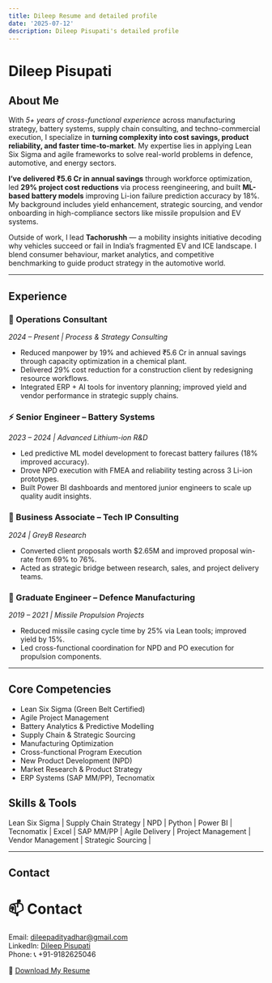```yaml
---
title: Dileep Resume and detailed profile
date: '2025-07-12'
description: Dileep Pisupati's detailed profile
---
```


<h1 class="hero-title">Dileep Pisupati</h1>


## About Me

With *5+ years of cross-functional experience* across manufacturing strategy, battery systems, supply chain consulting, and techno-commercial execution, I specialize in **turning complexity into cost savings, product reliability, and faster time-to-market**. My expertise lies in applying Lean Six Sigma and agile frameworks to solve real-world problems in defence, automotive, and energy sectors.

**I’ve delivered ₹5.6 Cr in annual savings** through workforce optimization, led **29% project cost reductions** via process reengineering, and built **ML-based battery models** improving Li-ion failure prediction accuracy by 18%. My background includes yield enhancement, strategic sourcing, and vendor onboarding in high-compliance sectors like missile propulsion and EV systems.

Outside of work, I lead **Tachorushh** — a mobility insights initiative decoding why vehicles succeed or fail in India’s fragmented EV and ICE landscape. I blend consumer behaviour, market analytics, and competitive benchmarking to guide product strategy in the automotive world.

---

## Experience

### 🔧 Operations Consultant  
*2024 – Present | Process & Strategy Consulting*  
- Reduced manpower by 19% and achieved ₹5.6 Cr in annual savings through capacity optimization in a chemical plant.  
- Delivered 29% cost reduction for a construction client by redesigning resource workflows.  
- Integrated ERP + AI tools for inventory planning; improved yield and vendor performance in strategic supply chains.

### ⚡ Senior Engineer – Battery Systems  
*2023 – 2024 | Advanced Lithium-ion R&D*  
- Led predictive ML model development to forecast battery failures (18% improved accuracy).  
- Drove NPD execution with FMEA and reliability testing across 3 Li-ion prototypes.  
- Built Power BI dashboards and mentored junior engineers to scale up quality audit insights.

### 🧠 Business Associate – Tech IP Consulting  
*2024 | GreyB Research*  
- Converted client proposals worth $2.65M and improved proposal win-rate from 69% to 76%.  
- Acted as strategic bridge between research, sales, and project delivery teams.

### 🚀 Graduate Engineer – Defence Manufacturing  
*2019 – 2021 | Missile Propulsion Projects*  
- Reduced missile casing cycle time by 25% via Lean tools; improved yield by 15%.  
- Led cross-functional coordination for NPD and PO execution for propulsion components.

---

## Core Competencies

- Lean Six Sigma (Green Belt Certified)  
- Agile Project Management  
- Battery Analytics & Predictive Modelling  
- Supply Chain & Strategic Sourcing  
- Manufacturing Optimization  
- Cross-functional Program Execution  
- New Product Development (NPD)  
- Market Research & Product Strategy  
- ERP Systems (SAP MM/PP), Tecnomatix   

## Skills & Tools

Lean Six Sigma | Supply Chain Strategy | NPD | Python | Power BI | Tecnomatix | Excel | SAP MM/PP | Agile Delivery | Project Management | Vendor Management | Strategic Sourcing |

---

## Contact

# 📫 Contact
Email: [dileepadityadhar@gmail.com](mailto:dileepadityadhar@gmail.com)  
LinkedIn: [Dileep Pisupati](https://linkedin.com/in/p-v-s-dileep)  
Phone: 📞 +91-9182625046

📄 [Download My Resume](assets/Dileep_Resume.pdf)

